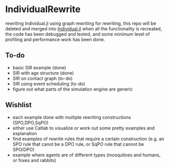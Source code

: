 # IndividualRewrite

rewriting Individual.jl using graph rewriting for rewriting, this repo will be deleted and merged into [Individual.jl](https://slwu89.github.io/Individual.jl/dev/) when all the functionality is recreated, the code has been debugged and tested, and some minimum level of profiling and performance work has been done. 

## To-do

* basic SIR example (done)
* SIR with age structure (done)
* SIR on contact graph (to-do)
* SIR using event scheduling (to-do)
* figure out what parts of the simulation engine are generic

## Wishlist
    
* each example done with multiple rewriting constructions (SPO,DPO,SqPO)
* either use Catlab to visualize or work out some pretty examples and explanation
* find examples of rewrite rules that require a certain construction (e.g. an SPO rule that canot be a DPO rule, or SqPO rule that cannot be SPO/DPO)
* example where agents are of different types (mosquitoes and humans, or foxes and rabbits)
